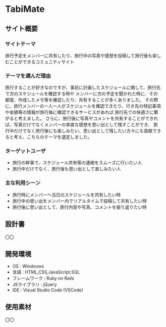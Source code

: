# TabiMate
## サイト概要
### サイトテーマ
旅行予定をメンバーに共有したり、旅行中の写真や感想を投稿して旅行後も楽しむことができるコミュニティサイト

### テーマを選んだ理由
旅行することが好きなのですが、事前に計画したスケジュールに関して、旅行先で次のスケジュールを確認する時や
メンバーに次の予定を聞かれた時に、その都度、作成したメモ等を確認したり、共有することが多くありました。
その際に、旅行メンバーの一人一人がスケジュールを確認できたり、行き先の特記事項や金額等の情報が旅行毎に確認できるサービスがあれば
旅行先での快適さに繋がると考えました。
さらに、旅行後に写真やコメントを共有することができれば、写真だけでなくメンバーの率直な感想を思い出として残すことができ、
旅行中だけでなく旅行後にも楽しみたい、思い出として残したい方々にも貢献できると考え、こちらのテーマを選定しました。

### ターゲットユーザ
  * 旅行の幹事で、スケジュール共有等の連絡をスムーズに行いたい人
  * 旅行中だけでなく、旅行後も思い出として楽しみたい人

### 主な利用シーン
  * 旅行時にメンバーへ当日のスケジュールを共有したい時 
  * 旅行中の思い出をメンバー内でリアルタイムで投稿して共有したい時
  * 旅行後に思い出として、旅行内容や写真、コメントを振り返りたい時  

## 設計書
〇〇

## 開発環境
  * OS : Windouws
  * 言語 : HTML,CSS,JavaScript,SQL
  * フレームワーク : Ruby on Rails
  * JSライブラリ : jQuery
  * IDE : Visual Studio Code (VSCode)

## 使用素材
〇〇  

